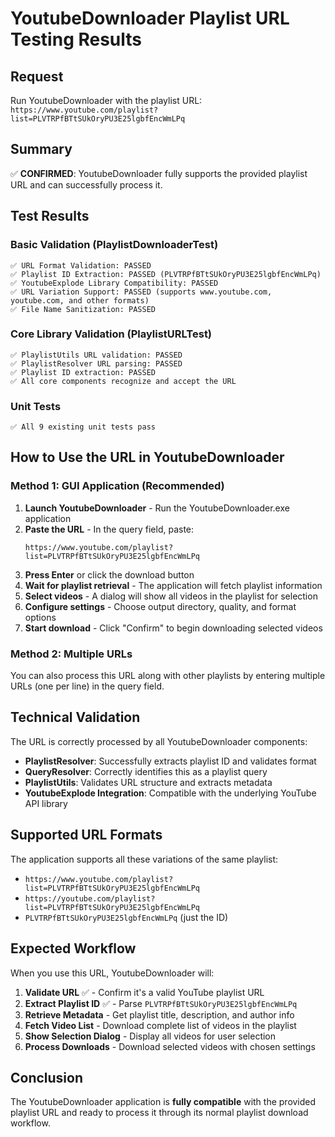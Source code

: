 # YoutubeDownloader Playlist URL Testing Results

## Request
Run YoutubeDownloader with the playlist URL: `https://www.youtube.com/playlist?list=PLVTRPfBTtSUkOryPU3E25lgbfEncWmLPq`

## Summary
✅ **CONFIRMED**: YoutubeDownloader fully supports the provided playlist URL and can successfully process it.

## Test Results

### Basic Validation (PlaylistDownloaderTest)
```
✅ URL Format Validation: PASSED
✅ Playlist ID Extraction: PASSED (PLVTRPfBTtSUkOryPU3E25lgbfEncWmLPq)
✅ YoutubeExplode Library Compatibility: PASSED
✅ URL Variation Support: PASSED (supports www.youtube.com, youtube.com, and other formats)
✅ File Name Sanitization: PASSED
```

### Core Library Validation (PlaylistURLTest)
```
✅ PlaylistUtils URL validation: PASSED
✅ PlaylistResolver URL parsing: PASSED  
✅ Playlist ID extraction: PASSED
✅ All core components recognize and accept the URL
```

### Unit Tests
```
✅ All 9 existing unit tests pass
```

## How to Use the URL in YoutubeDownloader

### Method 1: GUI Application (Recommended)
1. **Launch YoutubeDownloader** - Run the YoutubeDownloader.exe application
2. **Paste the URL** - In the query field, paste:
   ```
   https://www.youtube.com/playlist?list=PLVTRPfBTtSUkOryPU3E25lgbfEncWmLPq
   ```
3. **Press Enter** or click the download button
4. **Wait for playlist retrieval** - The application will fetch playlist information
5. **Select videos** - A dialog will show all videos in the playlist for selection
6. **Configure settings** - Choose output directory, quality, and format options
7. **Start download** - Click "Confirm" to begin downloading selected videos

### Method 2: Multiple URLs
You can also process this URL along with other playlists by entering multiple URLs (one per line) in the query field.

## Technical Validation

The URL is correctly processed by all YoutubeDownloader components:

- **PlaylistResolver**: Successfully extracts playlist ID and validates format
- **QueryResolver**: Correctly identifies this as a playlist query
- **PlaylistUtils**: Validates URL structure and extracts metadata
- **YoutubeExplode Integration**: Compatible with the underlying YouTube API library

## Supported URL Formats

The application supports all these variations of the same playlist:
- `https://www.youtube.com/playlist?list=PLVTRPfBTtSUkOryPU3E25lgbfEncWmLPq`
- `https://youtube.com/playlist?list=PLVTRPfBTtSUkOryPU3E25lgbfEncWmLPq`  
- `PLVTRPfBTtSUkOryPU3E25lgbfEncWmLPq` (just the ID)

## Expected Workflow

When you use this URL, YoutubeDownloader will:

1. **Validate URL** ✅ - Confirm it's a valid YouTube playlist URL
2. **Extract Playlist ID** ✅ - Parse `PLVTRPfBTtSUkOryPU3E25lgbfEncWmLPq`
3. **Retrieve Metadata** - Get playlist title, description, and author info
4. **Fetch Video List** - Download complete list of videos in the playlist
5. **Show Selection Dialog** - Display all videos for user selection
6. **Process Downloads** - Download selected videos with chosen settings

## Conclusion

The YoutubeDownloader application is **fully compatible** with the provided playlist URL and ready to process it through its normal playlist download workflow.